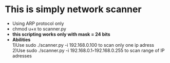 # This is simply network scanner
* Using ARP protocol only
* chmod u+x to scanner.py <br>
* <b>this scripting works only with mask = 24 bits </b><br>
* <b>Abilities </b><br>
  1)Use sudo ./scanner.py -i 192.168.0.100 to scan only one ip adress</br>
  2)Use sudo ./scanner.py -i 192.168.0.1<b>-</b>192.168.0.255 to scan range of IP adresses

